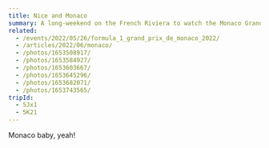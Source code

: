 ```yaml
---
title: Nice and Monaco
summary: A long-weekend on the French Riviera to watch the Monaco Grand Prix.
related:
  - /events/2022/05/26/formula_1_grand_prix_de_monaco_2022/
  - /articles/2022/06/monaco/
  - /photos/1653508917/
  - /photos/1653584927/
  - /photos/1653603667/
  - /photos/1653645296/
  - /photos/1653682071/
  - /photos/1653743565/
tripId:
  - 5Jx1
  - 5K21
---
```

Monaco baby, yeah!

